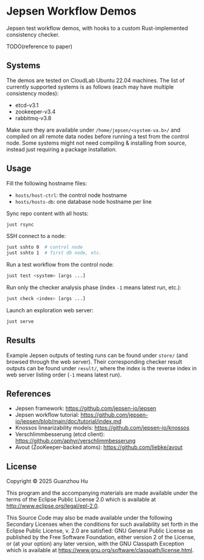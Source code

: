 # Jepsen Workflow Demos

Jepsen test workflow demos, with hooks to a custom Rust-implemented consistency checker.

TODO(reference to paper)

## Systems

The demos are tested on CloudLab Ubuntu 22.04 machines. The list of currently supported systems is as follows (each may have multiple consistency modes):

- etcd-v3.1
- zookeeper-v3.4
- rabbitmq-v3.8

Make sure they are available under `/home/jepsen/<system-va.b>/` and compiled on all remote data nodes before running a test from the control node. Some systems might not need compiling & installing from source, instead just requiring a package installation.

## Usage

Fill the following hostname files:

- `hosts/host-ctrl`: the control node hostname
- `hosts/hosts-db`: one database node hostname per line

Sync repo content with all hosts:

```bash
just rsync
```

SSH connect to a node:

```bash
just sshto 0  # control node
just sshto 1  # first db node, etc.
```

Run a test workflow from the control node:

```bash
just test <system> [args ...]
```

Run only the checker analysis phase (index `-1` means latest run, etc.):

```bash
just check <index> [args ...]
```

Launch an exploration web server:

```bash
just serve
```

## Results

Example Jepsen outputs of testing runs can be found under `store/` (and browsed through the web server). Their corresponding checker result outputs can be found under `result/`, where the index is the reverse index in web server listing order (`-1` means latest run).

## References

- Jepsen framework: <https://github.com/jepsen-io/jepsen>
- Jepsen workflow tutorial: <https://github.com/jepsen-io/jepsen/blob/main/doc/tutorial/index.md>
- Knossos linearizability models: <https://github.com/jepsen-io/knossos>
- Verschlimmbesserung (etcd client): <https://github.com/aphyr/verschlimmbesserung>
- Avout (ZooKeeper-backed atoms): <https://github.com/liebke/avout>

## License

Copyright © 2025 Guanzhou Hu

This program and the accompanying materials are made available under the
terms of the Eclipse Public License 2.0 which is available at
<http://www.eclipse.org/legal/epl-2.0>.

This Source Code may also be made available under the following Secondary
Licenses when the conditions for such availability set forth in the Eclipse
Public License, v. 2.0 are satisfied: GNU General Public License as published by
the Free Software Foundation, either version 2 of the License, or (at your
option) any later version, with the GNU Classpath Exception which is available
at <https://www.gnu.org/software/classpath/license.html>.
